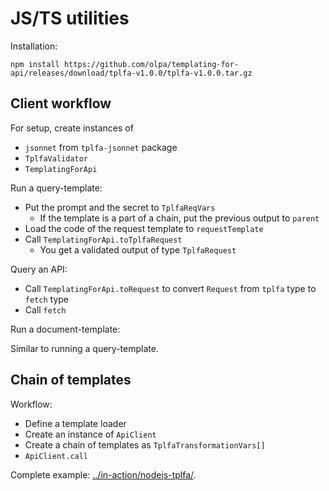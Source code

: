 # JS/TS utilities

Installation:

```
npm install https://github.com/olpa/templating-for-api/releases/download/tplfa-v1.0.0/tplfa-v1.0.0.tar.gz
```

## Client workflow

For setup, create instances of

- `jsonnet` from `tplfa-jsonnet` package
- `TplfaValidator`
- `TemplatingForApi`

Run a query-template:

- Put the prompt and the secret to `TplfaReqVars`
  - If the template is a part of a chain, put the previous output to `parent`
- Load the code of the request template to `requestTemplate`
- Call `TemplatingForApi.toTplfaRequest`
  - You get a validated output of type `TplfaRequest`

Query an API:

- Call `TemplatingForApi.toRequest` to convert `Request` from `tplfa` type to `fetch` type
- Call `fetch`

Run a document-template:

Similar to running a query-template.


## Chain of templates

Workflow:

- Define a template loader
- Create an instance of `ApiClient`
- Create a chain of templates as `TplfaTransformationVars[]`
- `ApiClient.call`

Complete example: [../in-action/nodejs-tplfa/](../in-action/nodejs-tplfa/).
